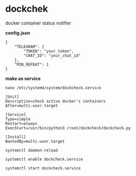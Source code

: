 # dockchek
docker container status notifier

**config.json**
```
{
	"TELEGRAM": {
		"TOKEN": "your_token",
		"CHAT_ID": "your_chat_id"
	},
	"MIN_REPEAT": 1
}
```
**make as service**
```
nano /etc/systemd/system/dockcheck.service
```
```
[Unit]
Description=check active docker's containers
After=multi-user.target

[Service]
Type=simple
Restart=always
ExecStart=/usr/bin/python3 /root/dockcheck/dockcheck.py

[Install]
WantedBy=multi-user.target
```
```
systemctl daemon-reload
```
```
systemctl enable dockcheck.service
```
```
systemctl start dockcheck.service
```
